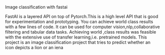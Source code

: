 Image classification with fastai

FastAI is a layered API on top of Pytorch.This is a high level API that is good for experimentation and prototyping. 
You can achieve world class results with a few lines of code. It can be used for computer vision,nlp,collaborative
filtering and tabular data tasks. Achieving world ,class results was feasible with the extensive use of transfer learning,i.e.
pretrained models. This project is an image classification project that tries to predict whether an icon depicts a lion or an iena
